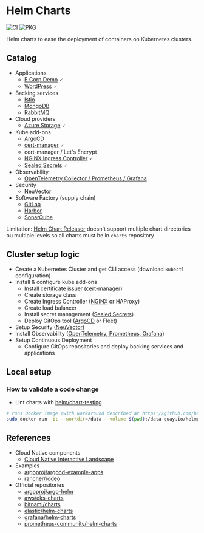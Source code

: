 # Helm Charts

[![CI](https://github.com/devpro/helm-charts/actions/workflows/ci.yml/badge.svg)](https://github.com/devpro/helm-charts/actions/workflows/ci.yml)
[![PKG](https://github.com/devpro/helm-charts/actions/workflows/pkg.yml/badge.svg)](https://github.com/devpro/helm-charts/actions/workflows/pkg.yml)

Helm charts to ease the deployment of containers on Kubernetes clusters.

## Catalog

* Applications
  * [E Corp Demo](./charts/ecorp-demo/README.md) 🗸
  * [WordPress](./charts/wordpress/README.md) 🗸
* Backing services
  * [Istio](./charts/istio/README.md)
  * [MongoDB](./charts/mongodb/README.md)
  * [RabbitMQ](./charts/rabbitmq/README.md)
* Cloud providers
  * [Azure Storage](./charts/azure-storage/README.md) 🗸
* Kube add-ons
  * [ArgoCD](./charts/argocd/README.md)
  * [cert-manager](./charts/cert-manager/README.md) 🗸
  * cert-manager / Let's Encrypt
  * [NGINX Ingress Controller](./charts/ingress-nginx/README.md) 🗸
  * [Sealed Secrets](./charts/sealed-secrets/README.md) 🗸
* Observability
  * [OpenTelemetry Collector / Prometheus / Grafana](./charts/otel-prometheus-grafana/README.md)
* Security
  * [NeuVector](./charts/neuvector/README.md)
* Software Factory (supply chain)
  * [GitLab](./charts/gitlab/README.md)
  * [Harbor](./charts/harbor/README.md)
  * [SonarQube](./charts/sonarqube/README.md)

Limitation: [Helm Chart Releaser](https://github.com/helm/chart-releaser) doesn't support multiple chart directories ou multiple levels so all charts must be in `charts` repository

## Cluster setup logic

* Create a Kubernetes Cluster and get CLI access (download `kubectl` configuration)
* Install & configure kube add-ons
  * Install certificate issuer ([cert-manager](./charts/cert-manager/README.md))
  * Create storage class
  * Create Ingress Controller ([NGINX](./charts/ingress-nginx/README.md) or HAProxy)
  * Create load balancer
  * Install secret management ([Sealed Secrets](./charts/sealed-secrets/README.md))
  * Deploy GitOps tool ([ArgoCD](./charts/argocd/README.md) or Fleet)
* Setup Security ([NeuVector](./charts/neuvector/README.md))
* Install Observability ([OpenTelemetry, Prometheus, Grafana](./charts/otel-prometheus-grafana/README.md))
* Setup Continuous Deployment
  * Configure GitOps repositories and deploy backing services and applications

## Local setup

### How to validate a code change

* Lint charts with [helm/chart-testing](https://github.com/helm/chart-testing)

```bash
# runs Docker image (with workaround described at https://github.com/helm/chart-testing/issues/464)
sudo docker run -it --workdir=/data --volume $(pwd):/data quay.io/helmpack/chart-testing:v3.7.1 /bin/sh -c "git config --global --add safe.directory /data; ct list-changed --target-branch main"
```

## References

* Cloud Native components
  * [Cloud Native Interactive Landscape](https://landscape.cncf.io/)
* Examples
  * [argoproj/argocd-example-apps](https://github.com/argoproj/argocd-example-apps)
  * [rancher/rodeo](https://github.com/rancher/rodeo)
* Official repositories
  * [argoproj/argo-helm](https://github.com/argoproj/argo-helm)
  * [aws/eks-charts](https://github.com/aws/eks-charts)
  * [bitnami/charts](https://github.com/bitnami/charts)
  * [elastic/helm-charts](https://github.com/elastic/helm-charts)
  * [grafana/helm-charts](https://github.com/grafana/helm-charts)
  * [prometheus-community/helm-charts](https://github.com/prometheus-community/helm-charts)
